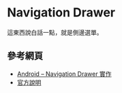 # Navigation Drawer

這東西說白話一點，就是側邊選單。

## 參考網頁

* [Android – Navigation Drawer 實作](http://blog.mosil.biz/2013/12/android-navigation-drawer/)
* [官方說明](https://developer.android.com/training/implementing-navigation/nav-drawer.html)
